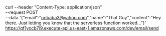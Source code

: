 curl --header "Content-Type: application/json" \
  --request POST \
  --data '{"email":"uribaba3@yahoo.com","name":"That Guy","content":"Hey there. Just letting you know that the serverless function worked..."}' \
  https://qf1yocb7i9.execute-api.us-east-1.amazonaws.com/dev/email/send

